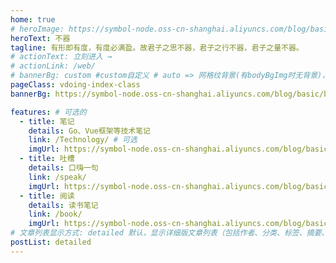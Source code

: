 ```yaml
---
home: true
# heroImage: https://symbol-node.oss-cn-shanghai.aliyuncs.com/blog/basic/background.jpg
heroText: 不器
tagline: 有形即有度，有度必满盈。故君子之思不器，君子之行不器，君子之量不器。
# actionText: 立刻进入 →
# actionLink: /web/
# bannerBg: custom #custom自定义 # auto => 网格纹背景(有bodyBgImg时无背景)，默认 | none => 无 | '大图地址' | background: 自定义背景样式       提示：如发现文本颜色不适应你的背景时可以到palette.styl修改$bannerTextColor变量
pageClass: vdoing-index-class
bannerBg: https://symbol-node.oss-cn-shanghai.aliyuncs.com/blog/basic/background/62494753_p0.jpg

features: # 可选的
  - title: 笔记
    details: Go、Vue框架等技术笔记
    link: /Technology/ # 可选
    imgUrl: https://symbol-node.oss-cn-shanghai.aliyuncs.com/blog/basic/stickers.png
  - title: 吐槽
    details: 口嗨一句
    link: /speak/
    imgUrl: https://symbol-node.oss-cn-shanghai.aliyuncs.com/blog/basic/speak.png
  - title: 阅读
    details: 读书笔记
    link: /book/
    imgUrl: https://symbol-node.oss-cn-shanghai.aliyuncs.com/blog/basic/reading.png
# 文章列表显示方式: detailed 默认，显示详细版文章列表（包括作者、分类、标签、摘要、分页等）| simple => 显示简约版文章列表（仅标题和日期）| none 不显示文章列表
postList: detailed
---
```


<!-- 小熊猫 -->
<!-- <img src="/img/panda-waving.png" class="panda no-zoom" style="width: 130px;height: 115px;opacity: 0.8;margin-bottom: -4px;padding-bottom:0;position: fixed;bottom: 0;left: 0.5rem;z-index: 1;"> -->

<ClientOnly>
  <IndexBigImg />
</ClientOnly>
